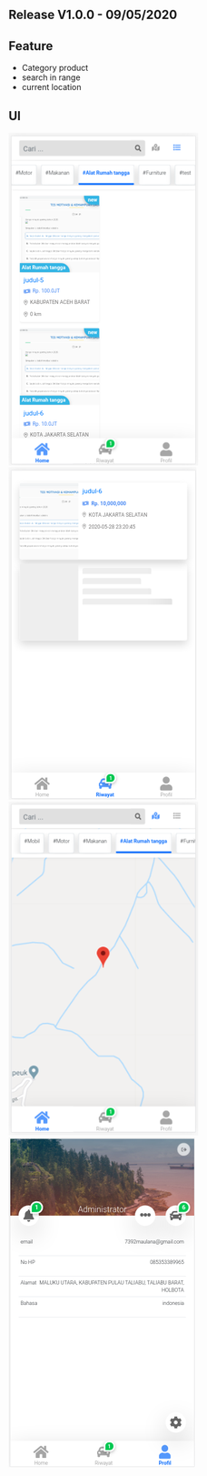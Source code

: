 ## Release V1.0.0 - 09/05/2020
## Feature
 - Category product
 - search in range
 - current location

## UI
![Example](daftar.png)
![Example](history.png)
![Example](peta.png)
![Example](profile.png)
